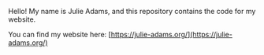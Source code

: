Hello! My name is Julie Adams, and this repository contains the code for my website.

You can find my website here: [https://julie-adams.org/](https://julie-adams.org/)
